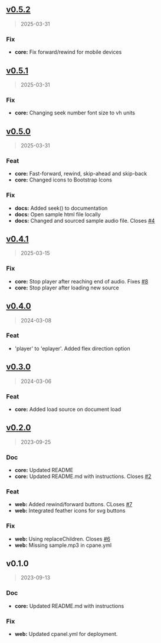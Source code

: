 
<a name="v0.5.2"></a>
## [v0.5.2](https://git.aleyoscar.com/emet/eplayer/compare/v0.5.1...v0.5.2)

> 2025-03-31

### Fix

* **core:** Fix forward/rewind for mobile devices


<a name="v0.5.1"></a>
## [v0.5.1](https://git.aleyoscar.com/emet/eplayer/compare/v0.5.0...v0.5.1)

> 2025-03-31

### Fix

* **core:** Changing seek number font size to vh units


<a name="v0.5.0"></a>
## [v0.5.0](https://git.aleyoscar.com/emet/eplayer/compare/v0.4.1...v0.5.0)

> 2025-03-31

### Feat

* **core:** Fast-forward, rewind, skip-ahead and skip-back
* **core:** Changed icons to Bootstrap Icons

### Fix

* **docs:** Added seek() to documentation
* **docs:** Open sample html file locally
* **docs:** Changed and sourced sample audio file. Closes [#4](https://git.aleyoscar.com/emet/eplayer/issues/4)


<a name="v0.4.1"></a>
## [v0.4.1](https://git.aleyoscar.com/emet/eplayer/compare/v0.4.0...v0.4.1)

> 2025-03-15

### Fix

* **core:** Stop player after reaching end of audio. Fixes [#8](https://git.aleyoscar.com/emet/eplayer/issues/8)
* **core:** Stop player after loading new source


<a name="v0.4.0"></a>
## [v0.4.0](https://git.aleyoscar.com/emet/eplayer/compare/v0.3.0...v0.4.0)

> 2024-03-08

### Feat

* 'player' to 'eplayer'. Added flex direction option


<a name="v0.3.0"></a>
## [v0.3.0](https://git.aleyoscar.com/emet/eplayer/compare/v0.2.0...v0.3.0)

> 2024-03-06

### Feat

* **core:** Added load source on document load


<a name="v0.2.0"></a>
## [v0.2.0](https://git.aleyoscar.com/emet/eplayer/compare/v0.1.0...v0.2.0)

> 2023-09-25

### Doc

* **core:** Updated README
* **core:** Updated README.md with instructions. Closes [#2](https://git.aleyoscar.com/emet/eplayer/issues/2)

### Feat

* **web:** Added rewind/forward buttons. CLoses [#7](https://git.aleyoscar.com/emet/eplayer/issues/7)
* **web:** Integrated feather icons for svg buttons

### Fix

* **web:** Using replaceChildren. Closes [#6](https://git.aleyoscar.com/emet/eplayer/issues/6)
* **web:** Missing sample.mp3 in cpane.yml


<a name="v0.1.0"></a>
## v0.1.0

> 2023-09-13

### Doc

* **core:** Updated README.md with instructions

### Fix

* **web:** Updated cpanel.yml for deployment.

